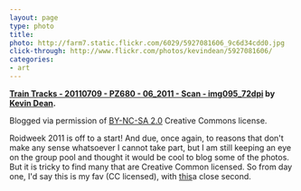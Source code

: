 ```yaml
---
layout: page
type: photo
title: 
photo: http://farm7.static.flickr.com/6029/5927081606_9c6d34cdd0.jpg
click-through: http://www.flickr.com/photos/kevindean/5927081606/
categories: 
- art
---
```

**[Train Tracks - 20110709 - PZ680 - 06_2011 - Scan - img095_72dpi](http://www.flickr.com/photos/kevindean/5927081606/) by [Kevin Dean](http://www.flickr.com/photos/kevindean/).**

Blogged via permission of [BY-NC-SA 2.0](http://creativecommons.org/licenses/by-nc-sa/2.0/) Creative Commons license.

Roidweek 2011 is off to a start! And due, once again, to reasons that don't make any sense whatsoever I cannot take part, but I am still keeping an eye on the group pool and thought it would be cool to blog some of the photos. But it is tricky to find many that are Creative Common licensed. So from day one, I'd say this is my fav (CC licensed), with [this](http://www.flickr.com/photos/angies/5926618513/)a close second.

